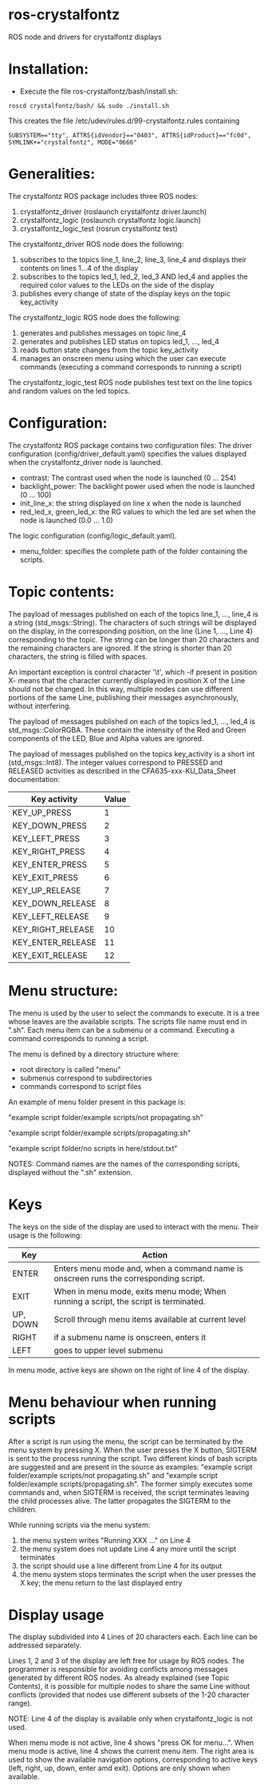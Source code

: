 # ros-crystalfontz
ROS node and drivers for crystalfontz displays


Installation:
============================================================

* Execute the file ros-crystalfontz/bash/install.sh:
```
roscd crystalfontz/bash/ && sudo ./install.sh
```

This creates the file /etc/udev/rules.d/99-crystalfontz.rules containing

```
SUBSYSTEM=="tty", ATTRS{idVendor}=="0403", ATTRS{idProduct}=="fc0d", SYMLINK+="crystalfontz", MODE="0666"
```

Generalities:
============================================================
The crystalfontz ROS package includes three ROS nodes:
  1. crystalfontz_driver (roslaunch crystalfontz driver.launch) 
  2. crystalfontz_logic (roslaunch crystalfontz logic.launch)
  3. crystalfontz_logic_test (rosrun crystalfontz test)

The crystalfontz_driver ROS node does the following:
  1. subscribes to the topics line_1, line_2, line_3, line_4 and displays their contents on lines 1...4 of the display
  2. subscribes to the topics led_1, led_2, led_3 AND led_4 and applies the required color values to the LEDs on the side of the display
  3. publishes every change of state of the display keys on the topic key_activity

The crystalfontz_logic ROS node does the following:
  1. generates and publishes messages on topic line_4
  2. generates and publishes LED status on topics led_1, ..., led_4
  3. reads button state changes from the topic key_activity
  4. manages an onscreen menu using which the user can execute commands (executing a command corresponds to running a script)

The crystalfontz_logic_test ROS node publishes test text on the line topics and random values on the led topics.

Configuration:
============================================================
The crystalfontz ROS package contains two configuration files:
The driver configuration (config/driver_default.yaml) specifies the values displayed when the crystalfontz_driver node is launched.
*  contrast: The contrast used when the node is launched (0 ... 254)
*  backlight_power: The backlight power used when the node is launched (0 ... 100)
*  init_line_x: the string displayed on line x when the node is launched
*  red_led_x, green_led_x: the RG values to which the led are set when the node is launched (0.0 ... 1.0)

The logic configuration (config/logic_default.yaml).
*  menu_folder: specifies the complete path of the folder containing the scripts.

Topic contents:
============================================================
The payload of messages published on each of the topics line_1, ..., line_4 is a string (std_msgs::String). The characters of such strings will be displayed on the display, in the corresponding position, on the line (Line 1, ..., Line 4) corresponding to the topic.
The string can be longer than 20 characters and the remaining characters are ignored.
If the string is shorter than 20 characters, the string is filled with spaces.

An important exception is control character '\t', which -if present in position X- means that the character currently displayed in position X of the Line should not be changed. In this way, multiple nodes can use different portions of the same Line, publishing their messages asynchronously, without interfering.

The payload of messages published on each of the topics led_1, ..., led_4 is std_msgs::ColorRGBA. These contain the intensity of the Red and Green components of the LED, Blue and Alpha values are ignored.

The payload of messages published on the topics key_activity is a short int (std_msgs::Int8). The integer values correspond to PRESSED and RELEASED activities as described in the CFA635-xxx-KU_Data_Sheet documentation:

| Key activity | Value |
| ------ | ------ |
| KEY_UP_PRESS | 1 |
| KEY_DOWN_PRESS | 2 |
| KEY_LEFT_PRESS | 3 |
| KEY_RIGHT_PRESS | 4 |
| KEY_ENTER_PRESS | 5 |
| KEY_EXIT_PRESS | 6 |
| KEY_UP_RELEASE | 7 |
| KEY_DOWN_RELEASE | 8 |
| KEY_LEFT_RELEASE | 9 |
| KEY_RIGHT_RELEASE | 10 |
| KEY_ENTER_RELEASE | 11 |
| KEY_EXIT_RELEASE | 12 |


Menu structure:
============================================================
The menu is used by the user to select the commands to execute. 
It is a tree whose leaves are the available scripts. The scripts file name must end in ".sh".
Each menu item can be a submenu or a command. Executing a command corresponds to running a script.

The menu is defined by a directory structure where:
  - root directory is called "menu"
  - submenus correspond to subdirectories
  - commands correspond to script files

An example of menu folder present in this package is:

"example script folder/example scripts/not propagating.sh"

"example script folder/example scripts/propagating.sh"

"example script folder/no scripts in here/stdout.txt"

NOTES: Command names are the names of the corresponding scripts, displayed without the ".sh" extension.


Keys
============================================================
The keys on the side of the display are used to interact with the menu.
Their usage is the following:

| Key | Action |
| ------ | ------ |
| ENTER | Enters menu mode and, when a command name is onscreen runs the corresponding script. |
| EXIT | When in menu mode, exits menu mode; When running a script, the script is terminated. |
| UP, DOWN | Scroll through menu items available at current level |
| RIGHT | if a submenu name is onscreen, enters it |
| LEFT | goes to upper level submenu |

In menu mode, active keys are shown on the right of line 4 of the display.


Menu behaviour when running scripts
============================================================
After a script is run using the menu, the script can be terminated by the menu system by pressing X. When the user presses the X button, SIGTERM is sent to the process running the script.
Two different kinds of bash scripts are suggested and are present in the source as examples: "example script folder/example scripts/not propagating.sh" and "example script folder/example scripts/propagating.sh".
The former simply executes some commands and, when SIGTERM is received, the script terminates leaving the child processes alive. The latter propagates the SIGTERM to the children.

While running scripts via the menu system:
1. the menu system writes "Running XXX ..." on Line 4
2. the menu system does not update Line 4 any more until the script terminates
3. the script should use a line different from Line 4 for its output
4. the menu system stops terminates the script when the user presses the X key; the menu return to the last displayed entry


Display usage
============================================================
The display subdivided into 4 Lines of 20 characters each. Each line can be addressed separately.

Lines 1, 2 and 3 of the display are left free for usage by ROS nodes. The programmer is responsible for avoiding conflicts among messages generated by different ROS nodes. As already explained (see Topic Contents), it is possible for multiple nodes to share the same Line without conflicts (provided that nodes use different subsets of the 1-20 character range).

NOTE: Line 4 of the display is available only when crystalfontz_logic is not used.

When menu mode is not active, line 4 shows "press OK for menu...".
When menu mode is active, line 4 shows the current menu item. The right area is used to show the available navigation options, corresponding to active keys (left, right, up, down, enter amd exit).
Options are only shown when available.

